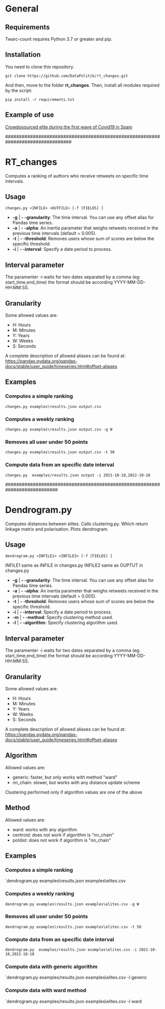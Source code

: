 # General

## Requirements

Twarc-count requires Python 3.7 or greater and pip.

## Installation

You need to clone this repository.

`git clone https://github.com/DataPolitik/rt_changes.git`

And then, move to the folder **rt_changes**. Then, install all modules required by the script:

`pip install -r requirements.txt`

## Example of use

[Crowdosourced elite during the first wave of Covid19 in Spain](https://datapolitik.medium.com/el-baile-de-las-%C3%A9lites-en-twitter-9a288fb32eb3)

################################################################################

# RT_changes

Computes a ranking of authors who receive retweets on specific time intervals.

## Usage

`changes.py <INFILE> <OUTFILE> [-f [FIELDS] ]`

* **-g** | **- -granularity**: The time interval. You can use any offset alias for Pandas time series.
* **-a** | **- -alpha**: An inertia parameter that weighs retweets received in the previous time intervals (default = 0.005).
* **-t** | **- -threshold**: Removes users whose sum of scores are below the specific threshold.
* **-i** | **- -interval**: Specify a date period to process.
 
## Interval parameter

The paramenter -i waits for two dates separated by a comma (eg: start_time,end_time) the format should be according
YYYY-MM-DD-HH:MM:SS.

## Granularity

Some allowed values are:

* H: Hours
* M: Minutes
* Y: Years
* W: Weeks
* S: Seconds

A complete description of allowed aliases can be found at: https://pandas.pydata.org/pandas-docs/stable/user_guide/timeseries.html#offset-aliases

## Examples

### Computes a simple ranking

`changes.py examples\results.json output.csv`

### Computes a weekly ranking

`changes.py examples\results.json output.csv -g W`

### Removes all user under 50 points

`changes.py examples\results.json output.csv -t 50`

### Compute data from an specific date interval

`changes.py  examples/results.json output -i 2021-10-18,2022-10-18`

###########################################################################

# Dendrogram.py

Computes distances between elites.
Calls clustering.py. Which return linkage matrix and polarisation.
Plots dendrogram.

## Usage

`dendrogram.py <INFILE1> <INFILE2> [-f [FIELDS] ]`

INFILE1 same as INFILE in changes.py
INFILE2 same as OUPTUT in changes.py

* **-g** | **- -granularity**: The time interval. You can use any offset alias for Pandas time series.
* **-a** | **- -alpha**: An inertia parameter that weighs retweets received in the previous time intervals (default = 0.005).
* **-t** | **- -threshold**: Removes users whose sum of scores are below the specific threshold.
* **-i** | **- -interval**: Specify a date period to process.
* **-m** | **- -method**: Specify clustering method used.
* **-l** | **- -algorithm**: Specify clustering algorithm used.
 
## Interval parameter

The paramenter -i waits for two dates separated by a comma (eg: start_time,end_time) the format should be according
YYYY-MM-DD-HH:MM:SS.

## Granularity

Some allowed values are:

* H: Hours
* M: Minutes
* Y: Years
* W: Weeks
* S: Seconds

A complete description of allowed aliases can be found at: https://pandas.pydata.org/pandas-docs/stable/user_guide/timeseries.html#offset-aliases

## Algorithm

Allowed values are:

* generic: faster, but only works with method "ward"
* nn_chain: slower, but works with any distance update scheme

Clustering performed only if algorithm values are one of the above

## Method

Allowed values are:

* ward: works with any algorithm
* centroid: does not work if algorithm is "nn_chain"
* poldist: does not work if algorithm is "nn_chain"

## Examples

### Computes a simple ranking

`dendrogram.py examples\results.json examples\elites.csv

### Computes a weekly ranking

`dendrogram.py examples\results.json examples\elites.csv -g W`

### Removes all user under 50 points

`dendrogram.py examples\results.json examples\elites.csv -t 50`

### Compute data from an specific date interval

`dendrogram.py  examples/results.json examples\elites.csv -i 2021-10-18,2022-10-18`

### Compute data with generic algorithm

`dendrogram.py  examples/results.json examples\elites.csv -l generic

### Compute data with ward method

`dendrogram.py  examples/results.json examples\elites.csv -l ward
